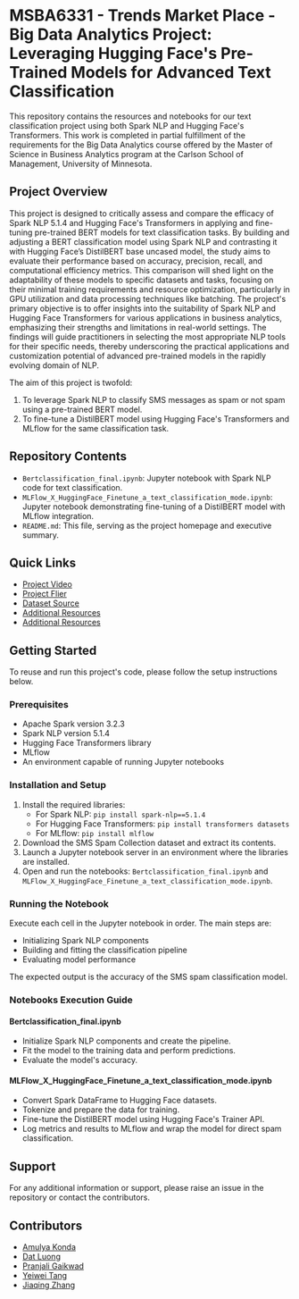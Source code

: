 # MSBA6331 - Trends Market Place - Big Data Analytics Project: Leveraging Hugging Face's Pre-Trained Models for Advanced Text Classification

This repository contains the resources and notebooks for our text classification project using both Spark NLP and Hugging Face's Transformers. This work is completed in partial fulfillment of the requirements for the Big Data Analytics course offered by the Master of Science in Business Analytics program at the Carlson School of Management, University of Minnesota.

## Project Overview

This project is designed to critically assess and compare the efficacy of Spark NLP 5.1.4 and Hugging Face's Transformers in applying and fine-tuning pre-trained BERT models for text classification tasks. By building and adjusting a BERT classification model using Spark NLP and contrasting it with Hugging Face’s DistilBERT base uncased model, the study aims to evaluate their performance based on accuracy, precision, recall, and computational efficiency metrics. This comparison will shed light on the adaptability of these models to specific datasets and tasks, focusing on their minimal training requirements and resource optimization, particularly in GPU utilization and data processing techniques like batching.
The project's primary objective is to offer insights into the suitability of Spark NLP and Hugging Face Transformers for various applications in business analytics, emphasizing their strengths and limitations in real-world settings. The findings will guide practitioners in selecting the most appropriate NLP tools for their specific needs, thereby underscoring the practical applications and customization potential of advanced pre-trained models in the rapidly evolving domain of NLP.

The aim of this project is twofold:
1. To leverage Spark NLP to classify SMS messages as spam or not spam using a pre-trained BERT model.
2. To fine-tune a DistilBERT model using Hugging Face's Transformers and MLflow for the same classification task.

## Repository Contents

- `Bertclassification_final.ipynb`: Jupyter notebook with Spark NLP code for text classification.
- `MLFlow_X_HuggingFace_Finetune_a_text_classification_mode.ipynb`: Jupyter notebook demonstrating fine-tuning of a DistilBERT model with MLflow integration.
- `README.md`: This file, serving as the project homepage and executive summary.

## Quick Links

- [Project Video](#)
- [Project Flier](#)
- [Dataset Source](https://archive.ics.uci.edu/ml/machine-learning-databases/00228/smsspamcollection.zip)
- [Additional Resources](https://www.databricks.com/blog/2023/02/06/getting-started-nlp-using-hugging-face-transformers-pipelines.html)
- [Additional Resources]([https://www.databricks.com/blog/2023/02/06/getting-started-nlp-using-hugging-face-transformers-pipelines.html](https://www.techtarget.com/whatis/definition/Hugging-Face#:~:text=Hugging%20Face%20provides%20access%20to%20a%20vast%20community%2C%20continuously%20updated,Face's%20hosted%20models%20saves%20money))

## Getting Started

To reuse and run this project's code, please follow the setup instructions below.

### Prerequisites

- Apache Spark version 3.2.3
- Spark NLP version 5.1.4
- Hugging Face Transformers library
- MLflow
- An environment capable of running Jupyter notebooks

### Installation and Setup

1. Install the required libraries:
   - For Spark NLP: `pip install spark-nlp==5.1.4`
   - For Hugging Face Transformers: `pip install transformers datasets`
   - For MLflow: `pip install mlflow`
2. Download the SMS Spam Collection dataset and extract its contents.
3. Launch a Jupyter notebook server in an environment where the libraries are installed.
4. Open and run the notebooks: `Bertclassification_final.ipynb` and `MLFlow_X_HuggingFace_Finetune_a_text_classification_mode.ipynb`.

### Running the Notebook

Execute each cell in the Jupyter notebook in order. The main steps are:

- Initializing Spark NLP components
- Building and fitting the classification pipeline
- Evaluating model performance

The expected output is the accuracy of the SMS spam classification model.

### Notebooks Execution Guide

#### Bertclassification_final.ipynb

- Initialize Spark NLP components and create the pipeline.
- Fit the model to the training data and perform predictions.
- Evaluate the model's accuracy.

#### MLFlow_X_HuggingFace_Finetune_a_text_classification_mode.ipynb

- Convert Spark DataFrame to Hugging Face datasets.
- Tokenize and prepare the data for training.
- Fine-tune the DistilBERT model using Hugging Face's Trainer API.
- Log metrics and results to MLflow and wrap the model for direct spam classification.

## Support

For any additional information or support, please raise an issue in the repository or contact the contributors.

## Contributors

- [Amulya Konda](#)
- [Dat Luong](#)
- [Pranjali Gaikwad](#)
- [Yeiwei Tang](#)
- [Jiaqing Zhang](#)

